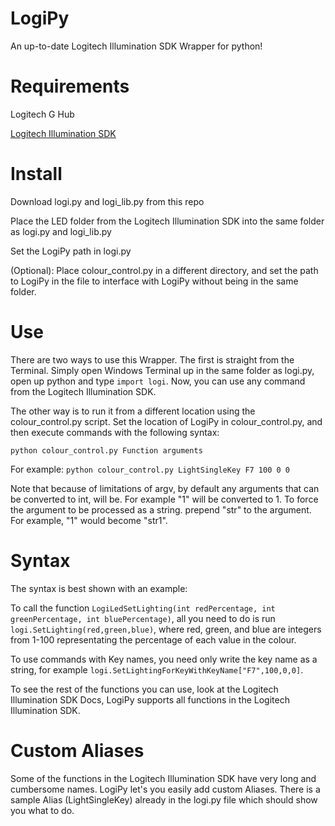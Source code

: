 # LogiPy
An up-to-date Logitech Illumination SDK Wrapper for python!

# Requirements
Logitech G Hub

[Logitech Illumination SDK](https://www.logitechg.com/en-us/innovation/developer-lab.html)


# Install
Download logi.py and logi_lib.py from this repo

Place the LED folder from the Logitech Illumination SDK into the same folder as logi.py and logi_lib.py

Set the LogiPy path in logi.py

(Optional): Place colour_control.py in a different directory, and set the path to LogiPy in the file to interface with LogiPy without being in the same folder. 

# Use
There are two ways to use this Wrapper. The first is straight from the Terminal. Simply open Windows Terminal up in the same folder as logi.py, open up python and type `import logi`. Now, you can use any command from the Logitech Illumination SDK.

The other way is to run it from a different location using the colour_control.py script. Set the location of LogiPy in colour_control.py, and then execute commands with the following syntax:

`python colour_control.py Function arguments`

For example:
`python colour_control.py LightSingleKey F7 100 0 0`

Note that because of limitations of argv, by default any arguments that can be converted to int, will be. For example "1" will be converted to 1. To force the argument
to be processed as a string. prepend "str" to the argument. For example, "1" would become "str1".

# Syntax
The syntax is best shown with an example:

To call the function `LogiLedSetLighting(int redPercentage, int greenPercentage, int bluePercentage)`, all you need to do is run `logi.SetLighting(red,green,blue)`, where red, green, and blue are integers from 1-100 representating the percentage of each value in the colour.

To use commands with Key names, you need only write the key name as a string, for example `logi.SetLightingForKeyWithKeyName["F7",100,0,0]`.

To see the rest of the functions you can use, look at the Logitech Illumination SDK Docs, LogiPy supports all functions in the Logitech Illumination SDK.

# Custom Aliases
Some of the functions in the Logitech Illumination SDK have very long and cumbersome names. LogiPy let's you easily add custom Aliases. There is a sample Alias (LightSingleKey) already in the logi.py file which should show you what to do.
